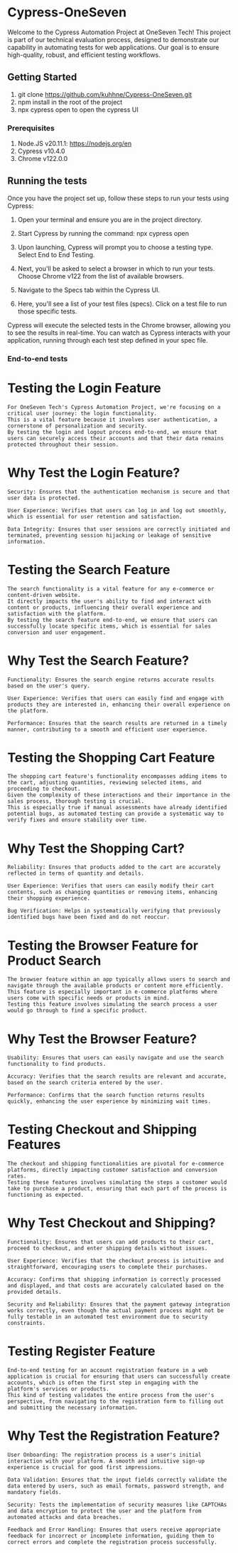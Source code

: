 # Cypress-OneSeven

Welcome to the Cypress Automation Project at OneSeven Tech! This project is part of our technical evaluation process, designed to demonstrate our capability in automating tests for web applications. Our goal is to ensure high-quality, robust, and efficient testing workflows.

## Getting Started

1. git clone https://github.com/kuhhne/Cypress-OneSeven.git
2. npm install in the root of the project
3. npx cypress open to open the cypress UI


### Prerequisites

1. Node.JS v20.11.1: https://nodejs.org/en
2. Cypress v10.4.0
3. Chrome v122.0.0


## Running the tests

Once you have the project set up, follow these steps to run your tests using Cypress:

1. Open your terminal and ensure you are in the project directory.

2. Start Cypress by running the command:
    npx cypress open

3. Upon launching, Cypress will prompt you to choose a testing type. Select End to End Testing.

4. Next, you'll be asked to select a browser in which to run your tests. Choose Chrome v122 from the list of available browsers.

5. Navigate to the Specs tab within the Cypress UI.

6. Here, you'll see a list of your test files (specs). Click on a test file to run those specific tests.

Cypress will execute the selected tests in the Chrome browser, allowing you to see the results in real-time. You can watch as Cypress interacts with your application, running through each test step defined in your spec file.

### End-to-end tests

# Testing the Login Feature

    For OneSeven Tech's Cypress Automation Project, we're focusing on a critical user journey: the login functionality. 
    This is a vital feature because it involves user authentication, a cornerstone of personalization and security. 
    By testing the login and logout process end-to-end, we ensure that users can securely access their accounts and that their data remains protected throughout their session.

# Why Test the Login Feature?

    Security: Ensures that the authentication mechanism is secure and that user data is protected.

    User Experience: Verifies that users can log in and log out smoothly, which is essential for user retention and satisfaction.

    Data Integrity: Ensures that user sessions are correctly initiated and terminated, preventing session hijacking or leakage of sensitive information.


# Testing the Search Feature

    The search functionality is a vital feature for any e-commerce or content-driven website. 
    It directly impacts the user's ability to find and interact with content or products, influencing their overall experience and satisfaction with the platform. 
    By testing the search feature end-to-end, we ensure that users can successfully locate specific items, which is essential for sales conversion and user engagement.

# Why Test the Search Feature?

    Functionality: Ensures the search engine returns accurate results based on the user's query.

    User Experience: Verifies that users can easily find and engage with products they are interested in, enhancing their overall experience on the platform.

    Performance: Ensures that the search results are returned in a timely manner, contributing to a smooth and efficient user experience.


# Testing the Shopping Cart Feature

    The shopping cart feature's functionality encompasses adding items to the cart, adjusting quantities, reviewing selected items, and proceeding to checkout.
    Given the complexity of these interactions and their importance in the sales process, thorough testing is crucial. 
    This is especially true if manual assessments have already identified potential bugs, as automated testing can provide a systematic way to verify fixes and ensure stability over time.

# Why Test the Shopping Cart?

    Reliability: Ensures that products added to the cart are accurately reflected in terms of quantity and details.

    User Experience: Verifies that users can easily modify their cart contents, such as changing quantities or removing items, enhancing their shopping experience.

    Bug Verification: Helps in systematically verifying that previously identified bugs have been fixed and do not reoccur.


# Testing the Browser Feature for Product Search

    The browser feature within an app typically allows users to search and navigate through the available products or content more efficiently. 
    This feature is especially important in e-commerce platforms where users come with specific needs or products in mind. 
    Testing this feature involves simulating the search process a user would go through to find a specific product.

# Why Test the Browser Feature?

    Usability: Ensures that users can easily navigate and use the search functionality to find products.

    Accuracy: Verifies that the search results are relevant and accurate, based on the search criteria entered by the user.

    Performance: Confirms that the search function returns results quickly, enhancing the user experience by minimizing wait times.


# Testing Checkout and Shipping Features

    The checkout and shipping functionalities are pivotal for e-commerce platforms, directly impacting customer satisfaction and conversion rates. 
    Testing these features involves simulating the steps a customer would take to purchase a product, ensuring that each part of the process is functioning as expected.

# Why Test Checkout and Shipping?

    Functionality: Ensures that users can add products to their cart, proceed to checkout, and enter shipping details without issues.

    User Experience: Verifies that the checkout process is intuitive and straightforward, encouraging users to complete their purchases.

    Accuracy: Confirms that shipping information is correctly processed and displayed, and that costs are accurately calculated based on the provided details.

    Security and Reliability: Ensures that the payment gateway integration works correctly, even though the actual payment process might not be fully testable in an automated test environment due to security constraints.


# Testing Register Feature

    End-to-end testing for an account registration feature in a web application is crucial for ensuring that users can successfully create accounts, which is often the first step in engaging with the platform's services or products. 
    This kind of testing validates the entire process from the user's perspective, from navigating to the registration form to filling out and submitting the necessary information.

# Why Test the Registration Feature?

    User Onboarding: The registration process is a user's initial interaction with your platform. A smooth and intuitive sign-up experience is crucial for good first impressions.

    Data Validation: Ensures that the input fields correctly validate the data entered by users, such as email formats, password strength, and mandatory fields.

    Security: Tests the implementation of security measures like CAPTCHAs and data encryption to protect the user and the platform from automated attacks and data breaches.
    
    Feedback and Error Handling: Ensures that users receive appropriate feedback for incorrect or incomplete information, guiding them to correct errors and complete the registration process successfully.